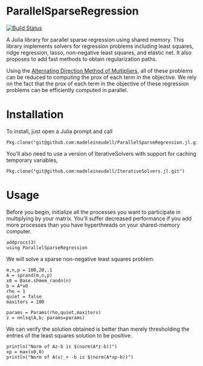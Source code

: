 # ParallelSparseRegression

[![Build Status](https://travis-ci.org/madeleineudell/ParallelSparseRegression.jl.png)](https://travis-ci.org/madeleineudell/ParallelSparseRegression.jl)

A Julia library for parallel sparse regression using shared memory.
This library implements solvers for regression problems
including least squares, ridge regression, lasso, non-negative least squares,
and elastic net.
It also proposes to add fast methods to obtain regularization paths.

Using the [Alternating Direction Method of Multipliers](http://www.stanford.edu/~boyd/papers/pdf/admm_distr_stats.pdf),
all of these problems can be reduced to computing the prox of each term in the objective.
We rely on the fact that the prox of each term in the objective
of these regression problems can be efficiently computed in parallel.

# Installation

To install, just open a Julia prompt and call

    Pkg.clone("git@github.com:madeleineudell/ParallelSparseRegression.jl.git")

You'll also need to use a version of IterativeSolvers with support for caching temporary variables,

    Pkg.clone("git@github.com:madeleineudell/IterativeSolvers.jl.git")

# Usage

Before you begin, initialize all the processes you want to participate in multiplying by your matrix.
You'll suffer decreased performance if you add more processes 
than you have hyperthreads on your shared-memory computer.

    addprocs(3)
    using ParallelSparseRegression
    
We will solve a sparse non-negative least squares problem.

    m,n,p = 100,20,.1
    A = sprand(m,n,p)
    x0 = Base.shmem_randn(n)
    b = A*x0
    rho = 1
    quiet = false
    maxiters = 100

    params = Params(rho,quiet,maxiters)
    z = nnlsq(A,b; params=params)

We can verify the solution obtained is better than merely thresholding
the entries of the least squares solution to be positive.

    println("Norm of Az-b is $(norm(A*z-b))")
    xp = max(x0,0)
    println("Norm of A(x)_+ -b is $(norm(A*xp-b))")
  
